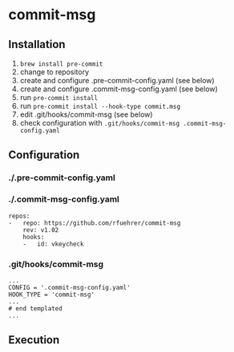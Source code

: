 # commit-msg


## Installation

1. ```brew install pre-commit```
2. change to repository
3. create and configure .pre-commit-config.yaml (see below)
4. create and configure .commit-msg-config.yaml (see below)
5. run ```pre-commit install```
6. run ```pre-commit install --hook-type commit.msg```
7. edit .git/hooks/commit-msg (see below)
8. check configuration with ```.git/hooks/commit-msg .commit-msg-config.yaml```

## Configuration

### ./.pre-commit-config.yaml



### ./.commit-msg-config.yaml

```
repos:
-   repo: https://github.com/rfuehrer/commit-msg
    rev: v1.02
    hooks:
    -   id: vkeycheck
```

### .git/hooks/commit-msg

```
...
CONFIG = '.commit-msg-config.yaml'
HOOK_TYPE = 'commit-msg'
...
# end templated
...
```

## Execution